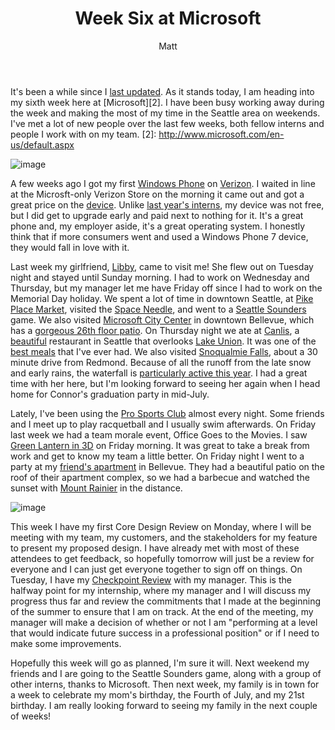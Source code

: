 ﻿---
title: Week Six at Microsoft
author: Matt
layout: post
permalink: /2011/06/week-six-at-microsoft/
categories:
  - Life
tags:
  - microsoft
  - summer
---

It's been a while since I [last updated](http://mbmccormick.com/2011/06/becoming-a-program-manager/). As it stands today, I am heading into my sixth week here at [Microsoft][2]. I have been busy working away during the week and making the most of my time in the Seattle area on weekends. I've met a lot of new people over the last few weeks, both fellow interns and people I work with on my team.
 [2]: http://www.microsoft.com/en-us/default.aspx

![image](http://mbmccormick.github.com/images/2012/05/248356_1478059603680_1599450320_31652388_2482181_n.jpg "Image 1")

A few weeks ago I got my first [Windows Phone][5] on [Verizon][6]. I waited in line at the Microsft-only Verizon Store on the morning it came out and got a great price on the [device][7]. Unlike [last year's interns][8], my device was not free, but I did get to upgrade early and paid next to nothing for it. It's a great phone and, my employer aside, it's a great operating system. I honestly think that if more consumers went and used a Windows Phone 7 device, they would fall in love with it.

 [5]: http://www.microsoft.com/windowsphone/en-us/default.aspx
 [6]: http://www.verizonwireless.com/b2c/index.html
 [7]: http://phones.verizonwireless.com/htc/trophy/
 [8]: http://gizmodo.com/5598897/ballmer-yes-interns-you-get-free-windows-phone-7-phones-too

Last week my girlfriend, [Libby][9], came to visit me! She flew out on Tuesday night and stayed until Sunday morning. I had to work on Wednesday and Thursday, but my manager let me have Friday off since I had to work on the Memorial Day holiday. We spent a lot of time in downtown Seattle, at [Pike Place Market][10], visited the [Space Needle][11], and went to a [Seattle Sounders][12] game. We also visited [Microsoft City Center][13] in downtown Bellevue, which has a [gorgeous 26th floor patio][14]. On Thursday night we ate at [Canlis][15], a [beautiful][16] restaurant in Seattle that overlooks [Lake Union][17]. It was one of the [best meals][18] that I've ever had. We also visited [Snoqualmie Falls][19], about a 30 minute drive from Redmond. Because of all the runoff from the late snow and early rains, the waterfall is [particularly active this year][20]. I had a great time with her here, but I'm looking forward to seeing her again when I head home for Connor's graduation party in mid-July.

 [9]: http://elizabethpuccinelli.com/
 [10]: http://www.pikeplacemarket.org/
 [11]: http://www.spaceneedle.com/
 [12]: http://www.soundersfc.com/
 [13]: https://foursquare.com/venue/152205
 [14]: https://twitter.com/mbmccormick/status/76826041682903040
 [15]: http://www.canlis.com/
 [16]: http://www.canlis.com/place/
 [17]: http://en.wikipedia.org/wiki/Lake_Union
 [18]: http://www.zagat.com/r/canlis-seattle
 [19]: http://www.snoqualmiefalls.com/
 [20]: http://www.tripadvisor.in/ShowUserReviews-g58748-d141315-r16389521-Snoqualmie_Falls-Snoqualmie_Washington.html#UR16389521

Lately, I've been using the [Pro Sports Club][21] almost every night. Some friends and I meet up to play racquetball and I usually swim afterwards. On Friday last week we had a team morale event, Office Goes to the Movies. I saw [Green Lantern in 3D][22] on Friday morning. It was great to take a break from work and get to know my team a little better. On Friday night I went to a party at my [friend's apartment][23] in Bellevue. They had a beautiful patio on the roof of their apartment complex, so we had a barbecue and watched the sunset with [Mount Rainier][24] in the distance.

 [21]: http://proclub.com/
 [22]: http://www.imdb.com/title/tt1133985/
 [23]: https://foursquare.com/venue/387297
 [24]: http://en.wikipedia.org/wiki/Mount_Rainier

![image](http://mbmccormick.github.com/images/2012/05/259703_1918511117371_1079791409_32147636_5127330_o.jpg "Image 2")

This week I have my first Core Design Review on Monday, where I will be meeting with my team, my customers, and the stakeholders for my feature to present my proposed design. I have already met with most of these attendees to get feedback, so hopefully tomorrow will just be a review for everyone and I can just get everyone together to sign off on things. On Tuesday, I have my [Checkpoint Review][27] with my manager. This is the halfway point for my internship, where my manager and I will discuss my progress thus far and review the commitments that I made at the beginning of the summer to ensure that I am on track. At the end of the meeting, my manager will make a decision of whether or not I am "performing at a level that would indicate future success in a professional position" or if I need to make some improvements.

 [27]: http://careers.microsoft.com/careers/en/us/internprogram.aspx

Hopefully this week will go as planned, I'm sure it will. Next weekend my friends and I are going to the Seattle Sounders game, along with a group of other interns, thanks to Microsoft. Then next week, my family is in town for a week to celebrate my mom's birthday, the Fourth of July, and my 21st birthday. I am really looking forward to seeing my family in the next couple of weeks!